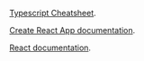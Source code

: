 [Typescript Cheatsheet](https://github.com/typescript-cheatsheets/react-typescript-cheatsheet#reacttypescript-cheatsheets).

[Create React App documentation](https://facebook.github.io/create-react-app/docs/getting-started).

[React documentation](https://reactjs.org/).
